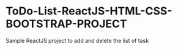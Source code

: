 # ToDo-List-ReactJS-HTML-CSS-BOOTSTRAP-PROJECT
 Sample ReactJS project to add and delete the list of task
